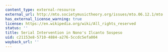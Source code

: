 ```yaml
---
content_type: external-resource
external_url: http://mto.societymusictheory.org/issues/mto.06.12.1/mto.06.12.1.guerrero_frames.html
has_external_license_warning: true
license: https://en.wikipedia.org/wiki/All_rights_reserved
status: ''
title: Serial Intervention in Nono's Ilcanto Sospeso
uid: c21153e8-5710-4884-a276-5ccdc5efa004
wayback_url: ''
---
```

